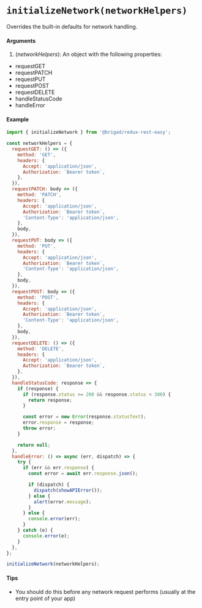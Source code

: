 # `initializeNetwork(networkHelpers)`

Overrides the built-in defaults for network handling.

#### Arguments

1. (_networkHelpers_): An object with the following properties:

* requestGET
* requestPATCH
* requestPUT
* requestPOST
* requestDELETE
* handleStatusCode
* handleError

#### Example

```js
import { initializeNetwork } from '@brigad/redux-rest-easy';

const networkHelpers = {
  requestGET: () => ({
    method: 'GET',
    headers: {
      Accept: 'application/json',
      Authorization: `Bearer token`,
    },
  }),
  requestPATCH: body => ({
    method: 'PATCH',
    headers: {
      Accept: 'application/json',
      Authorization: `Bearer token`,
      'Content-Type': 'application/json',
    },
    body,
  }),
  requestPUT: body => ({
    method: 'PUT',
    headers: {
      Accept: 'application/json',
      Authorization: `Bearer token`,
      'Content-Type': 'application/json',
    },
    body,
  }),
  requestPOST: body => ({
    method: 'POST',
    headers: {
      Accept: 'application/json',
      Authorization: `Bearer token`,
      'Content-Type': 'application/json',
    },
    body,
  }),
  requestDELETE: () => ({
    method: 'DELETE',
    headers: {
      Accept: 'application/json',
      Authorization: `Bearer token`,
    },
  }),
  handleStatusCode: response => {
    if (response) {
      if (response.status >= 200 && response.status < 300) {
        return response;
      }

      const error = new Error(response.statusText);
      error.response = response;
      throw error;
    }

    return null;
  },
  handleError: () => async (err, dispatch) => {
    try {
      if (err && err.response) {
        const error = await err.response.json();

        if (dispatch) {
          dispatch(showAPIError());
        } else {
          alert(error.message);
        }
      } else {
        console.error(err);
      }
    } catch (e) {
      console.error(e);
    }
  },
};

initializeNetwork(networkHelpers);
```

#### Tips

* You should do this before any network request performs (usually at the entry point of your app)
